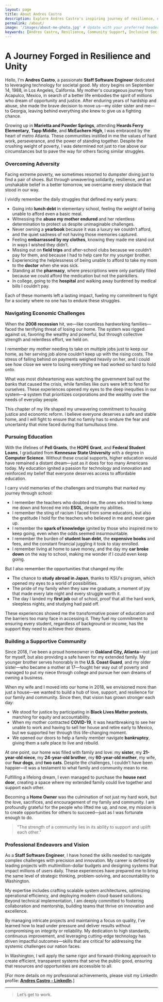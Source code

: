 ```yaml
---
layout: page
title: About Andres Castro
description: Explore Andres Castro's inspiring journey of resilience, education, and commitment to fostering an inclusive and transparent society through technology and community support.
permalink: /about/
image: '/images/about-me-photo.jpg' # Update with your preferred header image path
keywords: [Andres Castro, Resilience, Community Support, Inclusive Society, Technology for Good, Transparency, Education, Computer Science, Oakland City, Atlanta]
---
```


# A Journey Forged in Resilience and Unity

Hello, I'm **Andres Castro**, a passionate **Staff Software Engineer** dedicated to leveraging technology for societal good. My story begins on September 14, 1988, in Los Angeles, California. My mother's courageous journey from Acapulco, Mexico, in search of a better life embodies the spirit of millions who dream of opportunity and justice. After enduring years of hardship and abuse, she made the brave decision to move us—my older sister and me—to Georgia, leaving behind everything she knew to give us a fighting chance.

Growing up in **Marietta and Powder Springs**, attending **Heards Ferry Elementary**, **Tapp Middle**, and **McEachern High**, I was embraced by the heart of metro Atlanta. These communities instilled in me the values of hard work, perseverance, and the power of standing together. Despite the crushing weight of poverty, I was determined not just to rise above our circumstances but to pave the way for others facing similar struggles.

### Overcoming Adversity

Facing extreme poverty, we sometimes resorted to dumpster diving just to find a pair of shoes. But through unwavering solidarity, resilience, and an unshakable belief in a better tomorrow, we overcame every obstacle that stood in our way.

I vividly remember the daily struggles that defined my early years:  

- Going into **lunch debt** in elementary school, feeling the weight of being unable to afford even a basic meal.  
- Witnessing the **abuse my mother endured** and her relentless determination to protect us despite unimaginable challenges.  
- Never owning a **yearbook** because it was a luxury we couldn’t afford, and the quiet sadness of not having those memories captured.  
- Feeling **embarrassed by my clothes**, knowing they made me stand out in ways I wished they didn’t.  
- Missing out on **field trips** and after-school clubs because we couldn’t pay for them, and because I had to help care for my younger brother.  
- Experiencing the helplessness of being unable to afford to take my mom to the **doctor** when she was sick.  
- Standing at the **pharmacy**, where prescriptions were only partially filled because we could afford the medication but not the painkillers.  
- In college, going to the **hospital** and walking away burdened by medical bills I couldn’t pay.  

Each of these moments left a lasting impact, fueling my commitment to fight for a society where no one has to endure these struggles.  


### Navigating Economic Challenges

When the **2008 recession** hit, we—like countless hardworking families—faced the terrifying threat of losing our home. The system was rigged against us, favoring the wealthy and powerful, but through collective strength and relentless effort, we held on.

I remember my mother needing to take on multiple jobs just to keep our home, as her serving job alone couldn’t keep up with the rising costs. The stress of falling behind on payments weighed heavily on her, and I could see how close we were to losing everything we had worked so hard to hold onto.  

What was most disheartening was watching the government bail out the banks that caused the crisis, while families like ours were left to fend for ourselves. These experiences opened my eyes to the deep inequities in our system—a system that prioritizes corporations and the wealthy over the needs of everyday people.  

This chapter of my life shaped my unwavering commitment to housing justice and economic reform. I believe everyone deserves a safe and stable home, and I will fight to ensure that no family has to endure the fear and uncertainty that mine faced during that tumultuous time.  

### Pursuing Education

With the lifelines of **Pell Grants**, the **HOPE Grant**, and **Federal Student Loans**, I graduated from **Kennesaw State University** with a degree in **Computer Science**. Without these crucial supports, higher education would have remained a distant dream—just as it does for too many Americans today. My education ignited a passion for technology and innovation and reinforced my belief that everyone deserves access to affordable education.

I carry vivid memories of the challenges and triumphs that marked my journey through school:  

- I remember the teachers who doubted me, the ones who tried to keep me down and forced me into **ESOL**, despite my abilities.  
- I remember the sting of racism I faced from some educators, but also the gratitude I hold for the teachers who believed in me and never gave up.  
- I remember the **spark of knowledge** ignited by those who inspired me to keep going, even when the odds seemed insurmountable.  
- I remember the burden of **student loan debt**, the **expensive books** and fees, and the constant financial juggling it took to stay enrolled.  
- I remember living at home to save money, and the day my **car broke down** on the way to school, making me wonder if I could even keep going.  

But I also remember the opportunities that changed my life:  

- The chance to **study abroad in Japan**, thanks to KSU's program, which opened my eyes to a world of possibilities.  
- The pride of my family when they saw me graduate, a moment of joy that made every late night and every struggle worth it.  
- The day I landed my **first job** out of school, proof that all the hard work, sleepless nights, and studying had paid off.  

These experiences showed me the transformative power of education and the barriers too many face in accessing it. They fuel my commitment to ensuring every student, regardless of background or income, has the support they need to achieve their dreams.  

### Building a Supportive Community

Since 2018, I’ve been a proud homeowner in **Oakland City, Atlanta**—not just for myself, but also providing a safe haven for my extended family. My younger brother serves honorably in the **U.S. Coast Guard**, and my older sister—who became a mother at 17—fought her way out of poverty and managed to put my niece through college and pursue her own dreams of owning a business.

When my wife and I moved into our home in 2018, we envisioned more than just a house—we wanted to build a hub of love, support, and resilience for our family and community. Since then, that vision has grown stronger each day:  

- We stood for justice by participating in **Black Lives Matter protests**, marching for equity and accountability.  
- When my mother contracted **COVID-19**, it was heartbreaking to see her unable to work and having to sell her house and retire early to Mexico, but we supported her through this life-changing moment.  
- We opened our doors to help a family member navigate **bankruptcy**, giving them a safe place to live and rebuild.  

At one point, our home was filled with family and love: my **sister**, my **21-year-old niece**, my **24-year-old brother**, my **60-year-old mother**, my wife, our **four dogs**, and **two cats**. Despite the challenges, I couldn’t have been happier—it was a testament to what family and community mean to me.  

Fulfilling a lifelong dream, I even managed to purchase the **house next door**, creating a space where my extended family could live together and support each other.  

Becoming a **Home Owner** was the culmination of not just my hard work, but the love, sacrifices, and encouragement of my family and community. I am profoundly grateful for the people who lifted me up, and now, my mission is to create opportunities for others to succeed—just as I was fortunate enough to do.  

> "The strength of a community lies in its ability to support and uplift each other."

### Professional Endeavors and Vision

As a **Staff Software Engineer**, I have honed the skills needed to navigate complex challenges with precision and innovation. My career is defined by leading projects with multimillion-dollar budgets and designing systems that impact millions of users daily. These experiences have prepared me to bring the same level of strategic thinking, problem-solving, and accountability to Washington.

My expertise includes crafting scalable system architectures, optimizing operational efficiency, and deploying modern cloud-based solutions. Beyond technical implementation, I am deeply committed to fostering collaboration and mentorship, building teams that thrive on innovation and excellence.

By managing intricate projects and maintaining a focus on quality, I’ve learned how to lead under pressure and deliver results without compromising on integrity or reliability. My dedication to high standards, continuous improvement, and leveraging cutting-edge technology has driven impactful outcomes—skills that are critical for addressing the systemic challenges our nation faces.

In Washington, I will apply the same rigor and forward-thinking approach to create efficient, transparent systems that serve the public good, ensuring that resources and opportunities are accessible to all.

[For more details on my professional achievements, please visit my LinkedIn profile: **[Andres Castro - LinkedIn](https://www.linkedin.com/in/acastr7/)**.]

---

> Let’s get to work.